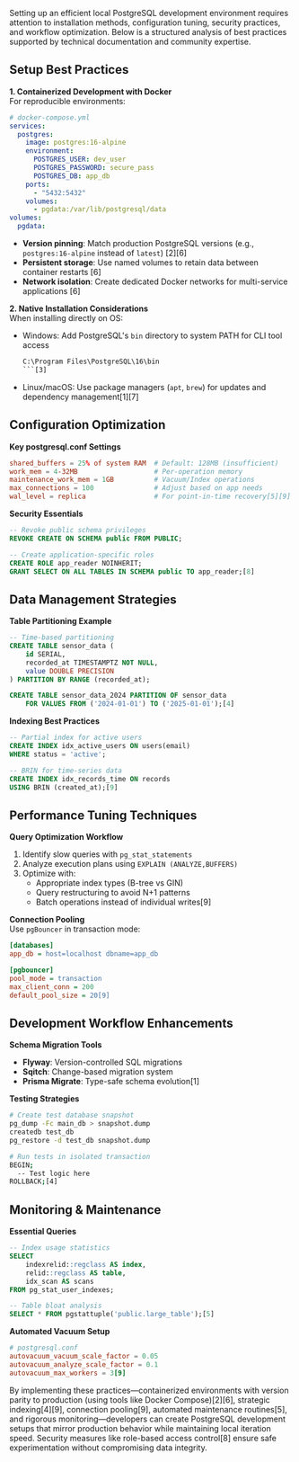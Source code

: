 Setting up an efficient local PostgreSQL development environment requires attention to installation methods, configuration tuning, security practices, and workflow optimization. Below is a structured analysis of best practices supported by technical documentation and community expertise.

## Setup Best Practices
**1. Containerized Development with Docker**  
For reproducible environments:
```yaml
# docker-compose.yml
services:
  postgres:
    image: postgres:16-alpine
    environment:
      POSTGRES_USER: dev_user
      POSTGRES_PASSWORD: secure_pass
      POSTGRES_DB: app_db
    ports:
      - "5432:5432"
    volumes:
      - pgdata:/var/lib/postgresql/data
volumes:
  pgdata:
```
- **Version pinning**: Match production PostgreSQL versions (e.g., `postgres:16-alpine` instead of `latest`) [2][6]  
- **Persistent storage**: Use named volumes to retain data between container restarts [6]  
- **Network isolation**: Create dedicated Docker networks for multi-service applications [6]

**2. Native Installation Considerations**  
When installing directly on OS:
- Windows: Add PostgreSQL's `bin` directory to system PATH for CLI tool access  
  ```bat
  C:\Program Files\PostgreSQL\16\bin
  ```[3]
- Linux/macOS: Use package managers (`apt`, `brew`) for updates and dependency management[1][7]

## Configuration Optimization
**Key postgresql.conf Settings**  
```conf
shared_buffers = 25% of system RAM  # Default: 128MB (insufficient)
work_mem = 4-32MB                   # Per-operation memory 
maintenance_work_mem = 1GB          # Vacuum/Index operations
max_connections = 100               # Adjust based on app needs
wal_level = replica                 # For point-in-time recovery[5][9]
```

**Security Essentials**
```sql
-- Revoke public schema privileges
REVOKE CREATE ON SCHEMA public FROM PUBLIC;

-- Create application-specific roles
CREATE ROLE app_reader NOINHERIT;
GRANT SELECT ON ALL TABLES IN SCHEMA public TO app_reader;[8]
```

## Data Management Strategies
**Table Partitioning Example**
```sql
-- Time-based partitioning
CREATE TABLE sensor_data (
    id SERIAL,
    recorded_at TIMESTAMPTZ NOT NULL,
    value DOUBLE PRECISION
) PARTITION BY RANGE (recorded_at);

CREATE TABLE sensor_data_2024 PARTITION OF sensor_data
    FOR VALUES FROM ('2024-01-01') TO ('2025-01-01');[4]
```

**Indexing Best Practices**
```sql
-- Partial index for active users
CREATE INDEX idx_active_users ON users(email) 
WHERE status = 'active';

-- BRIN for time-series data
CREATE INDEX idx_records_time ON records 
USING BRIN (created_at);[9]
```

## Performance Tuning Techniques
**Query Optimization Workflow**
1. Identify slow queries with `pg_stat_statements`  
2. Analyze execution plans using `EXPLAIN (ANALYZE,BUFFERS)`  
3. Optimize with:
   - Appropriate index types (B-tree vs GIN)  
   - Query restructuring to avoid N+1 patterns  
   - Batch operations instead of individual writes[9]

**Connection Pooling**  
Use `pgBouncer` in transaction mode:
```ini
[databases]
app_db = host=localhost dbname=app_db

[pgbouncer]
pool_mode = transaction
max_client_conn = 200
default_pool_size = 20[9]
```

## Development Workflow Enhancements
**Schema Migration Tools**  
- **Flyway**: Version-controlled SQL migrations  
- **Sqitch**: Change-based migration system  
- **Prisma Migrate**: Type-safe schema evolution[1]

**Testing Strategies**
```bash
# Create test database snapshot 
pg_dump -Fc main_db > snapshot.dump
createdb test_db
pg_restore -d test_db snapshot.dump

# Run tests in isolated transaction 
BEGIN;
  -- Test logic here
ROLLBACK;[4]
```

## Monitoring & Maintenance
**Essential Queries**
```sql
-- Index usage statistics
SELECT 
    indexrelid::regclass AS index,
    relid::regclass AS table,
    idx_scan AS scans 
FROM pg_stat_user_indexes;

-- Table bloat analysis
SELECT * FROM pgstattuple('public.large_table');[5]
```

**Automated Vacuum Setup**
```conf
# postgresql.conf
autovacuum_vacuum_scale_factor = 0.05 
autovacuum_analyze_scale_factor = 0.1 
autovacuum_max_workers = 3[9]
```

By implementing these practices—containerized environments with version parity to production (using tools like Docker Compose)[2][6], strategic indexing[4][9], connection pooling[9], automated maintenance routines[5], and rigorous monitoring—developers can create PostgreSQL development setups that mirror production behavior while maintaining local iteration speed. Security measures like role-based access control[8] ensure safe experimentation without compromising data integrity.